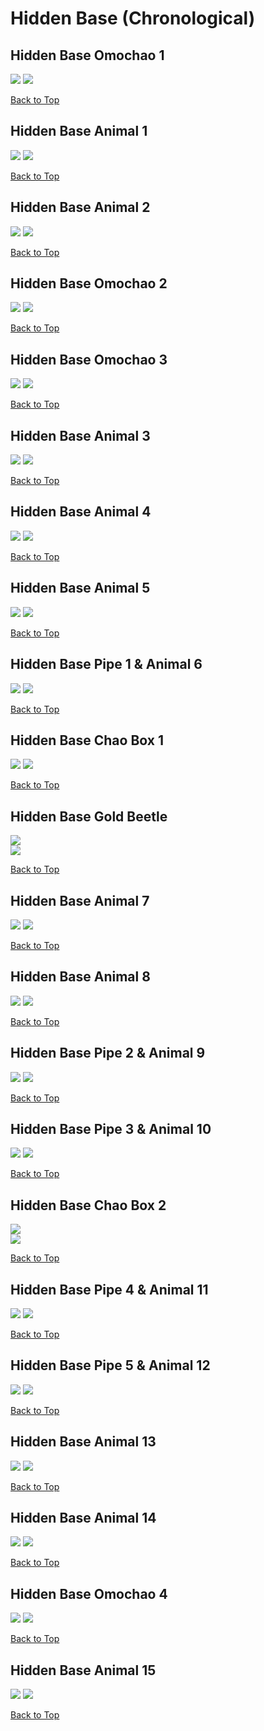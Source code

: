 # Hidden Base (Chronological)

## Hidden Base Omochao 1
![](../HiddenBase/Omochao-1st-Far.webp)
![](../HiddenBase/Omochao-1st-Close.webp)

[Back to Top](#)

## Hidden Base Animal 1
![](../HiddenBase/Animal-1st-Far.webp)
![](../HiddenBase/Animal-1st-Close.webp)

[Back to Top](#)

## Hidden Base Animal 2
![](../HiddenBase/Animal-2nd-Far.webp)
![](../HiddenBase/Animal-2nd-Close.webp)

[Back to Top](#)

## Hidden Base Omochao 2
![](../HiddenBase/Omochao-2nd-Far.webp)
![](../HiddenBase/Omochao-2nd-Close.webp)

[Back to Top](#)

## Hidden Base Omochao 3
![](../HiddenBase/Omochao-3rd-Far.webp)
![](../HiddenBase/Omochao-3rd-Close.webp)

[Back to Top](#)

## Hidden Base Animal 3
![](../HiddenBase/Animal-3rd-Far.webp)
![](../HiddenBase/Animal-3rd-Close.webp)

[Back to Top](#)

## Hidden Base Animal 4
![](../HiddenBase/Animal-4th-Far.webp)
![](../HiddenBase/Animal-4th-Close.webp)

[Back to Top](#)

## Hidden Base Animal 5
![](../HiddenBase/Animal-5th-Far.webp)
![](../HiddenBase/Animal-5th-Close.webp)

[Back to Top](#)

## Hidden Base Pipe 1 & Animal 6
![](../HiddenBase/Pipe-1st-Far.webp)
![](../HiddenBase/Pipe-1st-Close.webp)

[Back to Top](#)

## Hidden Base Chao Box 1
![](../HiddenBase/Chaobox-1st-Far.webp)
![](../HiddenBase/Chaobox-1st-Close.webp)  

[Back to Top](#)

## Hidden Base Gold Beetle
![](../HiddenBase/GoldBeetle-Far.webp)  
![](../HiddenBase/GoldBeetle-Close.webp)  

[Back to Top](#)

## Hidden Base Animal 7
![](../HiddenBase/Animal-7th-Far.webp)
![](../HiddenBase/Animal-7th-Close.webp)

[Back to Top](#)

## Hidden Base Animal 8
![](../HiddenBase/Animal-8th-Far.webp)
![](../HiddenBase/Animal-8th-Close.webp)

[Back to Top](#)

## Hidden Base Pipe 2 & Animal 9
![](../HiddenBase/Pipe-2nd-Far.webp)
![](../HiddenBase/Pipe-2nd-Close.webp)

[Back to Top](#)

## Hidden Base Pipe 3 & Animal 10
![](../HiddenBase/Pipe-3rd-Far.webp)
![](../HiddenBase/Pipe-3rd-Close.webp)

[Back to Top](#)

## Hidden Base Chao Box 2
![](../HiddenBase/Chaobox-2nd-Far.webp)  
![](../HiddenBase/Chaobox-2nd-Close.webp)  

[Back to Top](#)

## Hidden Base Pipe 4 & Animal 11
![](../HiddenBase/Pipe-4th-Far.webp)
![](../HiddenBase/Pipe-4th-Close.webp)

[Back to Top](#)

## Hidden Base Pipe 5 & Animal 12
![](../HiddenBase/Pipe-5th-Far.webp)
![](../HiddenBase/Pipe-5th-Close.webp)

[Back to Top](#)

## Hidden Base Animal 13
![](../HiddenBase/Animal-13th-Far.webp)
![](../HiddenBase/Animal-13th-Close.webp)

[Back to Top](#)

## Hidden Base Animal 14
![](../HiddenBase/Animal-14th-Far.webp)
![](../HiddenBase/Animal-14th-Close.webp)

[Back to Top](#)

## Hidden Base Omochao 4
![](../HiddenBase/Omochao-4th-Far.webp)
![](../HiddenBase/Omochao-4th-Close.webp)

[Back to Top](#)

## Hidden Base Animal 15
![](../HiddenBase/Animal-15th-Far.webp)
![](../HiddenBase/Animal-15th-Close.webp)

[Back to Top](#)
